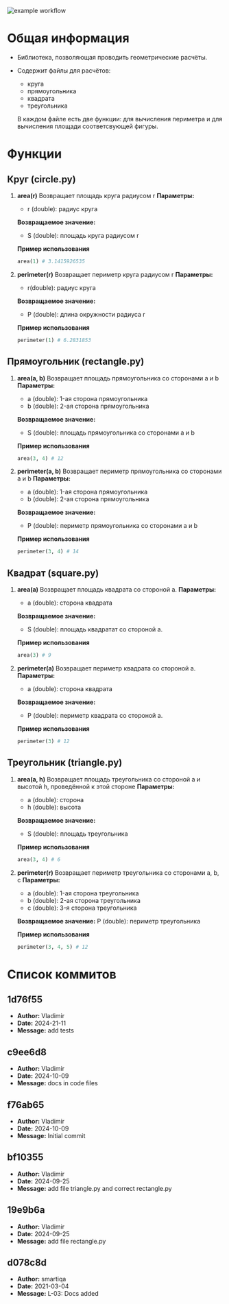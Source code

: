![example workflow](https://github.com/VladimirHeizenberg/geometric_lib/actions/workflows/main.yml/badge.svg)
# Общая информация
- Библиотека, позволяющая проводить геометрические расчёты.
- Содержит файлы для расчётов:
  * круга
  * прямоугольника
  * квадрата
  * треугольника

  В каждом файле есть две функции: для вычисления периметра и для вычисления площади соответсвующей фигуры.

# Функции

## Круг (circle.py)

1. **area\(r\)**
Возвращает площадь круга радиусом r
**Параметры:** 
    * r (double): радиус круга

    **Возвращаемое значение:**
    * S (double): площадь круга радиусом r

    **Пример использования**
    ```python
    area(1) # 3.1415926535
    ```

2. **perimeter\(r\)**
Возвращает периметр круга радиусом r
**Параметры:**
    * r(double): радиус круга

    **Возвращаемое значение:**
    * P (double): длина окружности радиуса r
    
    **Пример использования**
    ```python
    perimeter(1) # 6.2831853
    ```
    
## Прямоугольник (rectangle.py)

1. **area(a, b)**
Возвращает площадь прямоугольника со сторонами a и b
**Параметры:** 
    * a (double): 1-ая сторона прямоугольника
    * b (double): 2-ая сторона прямоугольника

    **Возвращаемое значение:**
    * S (double): площадь прямоугольника со сторонами a и b
    
    **Пример использования**
    ```python
    area(3, 4) # 12
    ```

2. **perimeter(a, b)**
Возвращает периметр прямоугольника со сторонами a и b
**Параметры:** 
    * a (double): 1-ая сторона прямоугольника
    * b (double): 2-ая сторона прямоугольника

    **Возвращаемое значение:**
    * P (double): периметр прямоугольника со сторонами a и b
    
    **Пример использования**
    ```python
    perimeter(3, 4) # 14
    ```
    
## Квадрат (square.py)

1. **area(a)**
Возвращает площадь квадрата со стороной a.
**Параметры:**
    * a (double): сторона квадрата

    **Возвращаемое значение:**
    * S (double): площадь квадратат со стороной a.
    
    **Пример использования**
    ```python
    area(3) # 9
    ```

2. **perimeter(a)**
Возвращает периметр квадрата со стороной a.
**Параметры:**
    * a (double): сторона квадрата

    **Возвращаемое значение:**
    * P (double): периметр квадрата со стороной a.
    
    **Пример использования**
    ```python
    perimeter(3) # 12
    ```
    
## Треугольник (triangle.py)

1. **area(a, h)**
Возвращает площадь треугольника со стороной a и высотой h, проведённой к этой стороне
**Параметры:**
    * a (double): сторона
    * h (double): высота

    **Возвращаемое значение:**
    * S (double): площадь треугольника
    
    **Пример использования**
    ```python
    area(3, 4) # 6
    ```
    
2. **perimeter\(r\)**
Возвращает периметр треугольника со сторонами a, b, c
**Параметры:**
    * a (double): 1-ая сторона треугольника
    * b (double): 2-ая сторона треугольника
    * c (double): 3-я сторона треугольника
    
    **Возвращаемое значение:**
        P (double): периметр треугольника

    **Пример использования**
    ```python
    perimeter(3, 4, 5) # 12
    ```

# Список коммитов

## 1d76f55
- **Author:** Vladimir
- **Date:** 2024-21-11
- **Message:** add tests

## c9ee6d8
- **Author:** Vladimir
- **Date:** 2024-10-09
- **Message:** docs in code files

## f76ab65
- **Author:** Vladimir
- **Date:** 2024-10-09
- **Message:** Initial commit

## bf10355
- **Author:** Vladimir
- **Date:** 2024-09-25
- **Message:** add file triangle.py and correct rectangle.py

## 19e9b6a
- **Author:** Vladimir
- **Date:** 2024-09-25
- **Message:** add file rectangle.py

## d078c8d
- **Author:** smartiqa
- **Date:** 2021-03-04
- **Message:** L-03: Docs added